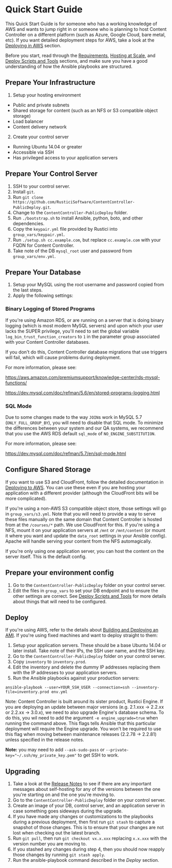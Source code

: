 # Quick Start Guide

This Quick Start Guide is for someone who has a working knowledge of AWS and wants to jump right in or someone who is planning to host Content Controller on a different platform (such as Azure, Google Cloud, bare metal, etc).  If you want detailed deployment steps for AWS, take a look at the [Deploying in AWS](aws/AWS.md) section.

Before you start, read through the [Requirements](Requirements.md), [Hosting at Scale](Infrastructure.md), and [Deploy Scripts and Tools](DeployTools.md) sections, and make sure you have a good understanding of how the Ansible playbooks are structured.

## Prepare Your Infrastructure

1. Setup your hosting environment
  * Public and private subnets
  * Shared storage for content (such as an NFS or S3 compatible object storage)
  * Load balancer
  * Content delivery network
2. Create your control server
  * Running Ubuntu 14.04 or greater
  * Accessible via SSH
  * Has privileged access to your application servers

## Prepare Your Control Server

1. SSH to your control server.
2. Install `git`.
3. Run `git clone https://github.com/RusticiSoftware/ContentController-PublicDeploy.git`.
4. Change to the `ContentController-PublicDeploy` folder.
5. Run `./bootstrap.sh` to install Ansible, python, boto, and other dependencies.
6. Copy the `keypair.yml` file provided by Rustici into `group_vars/keypair.yml`.
7. Run `./setup.sh cc.example.com`, but replace `cc.example.com` with your FQDN for Content Controller.
8. Take note of the DB `mysql_root` user and password from `group_vars/env.yml`.

## Prepare Your Database

1. Setup your MySQL using the root username and password copied from the last steps.
1. Apply the following settings:

### Binary Logging of Stored Programs

If you're using Amazon RDS, or are running on a server that is doing binary logging (which is most modern MySQL servers) and upon which your user lacks the SUPER privilege, you'll need to set the global variable `log_bin_trust_function_creators` to `1` in the parameter group associated with your Content Controller databases.

If you don't do this, Content Controller database migrations that use triggers will fail, which will cause problems during deployment.

For more information, please see:

https://aws.amazon.com/premiumsupport/knowledge-center/rds-mysql-functions/

https://dev.mysql.com/doc/refman/5.6/en/stored-programs-logging.html

### SQL Mode

Due to some changes made to the way `JOIN`s work in MySQL 5.7 (`ONLY_FULL_GROUP_BY`), you will need to disable that SQL mode.  To minimize the differences between your system and our QA systems, we recommend that you use the AWS RDS default `sql_mode` of `NO_ENGINE_SUBSTITUTION`.

For more information, please see:

https://dev.mysql.com/doc/refman/5.7/en/sql-mode.html

## Configure Shared Storage

If you want to use S3 and CloudFront, follow the detailed documentation in [Deploying to AWS](aws/AWS.md).  You can use these even if you are hosting your application with a different provider (although the CloudFront bits will be more complicated).

If you're using a non-AWS S3 compatible object store, those settings will go in `group_vars/s3.yml`.  Note that you will need to provide a way to serve these files manually on the same domain that Content Controller is hosted from at the `/courses/*` path.  We use CloudFront for this.  If you're using a NFS, mount it on your application servers at `/mnt` or `/mnt/content` (or mount it where you want and update the `data_root` settings in your Ansible config).  Apache will handle serving your content from the NFS automagically.

If you're only using one application server, you can host the content on the server itself.  This is the default config.

## Prepare your environment config

1. Go to the `ContentController-PublicDeploy` folder on your control server.
2. Edit the files in `group_vars` to set your DB endpoint and to ensure the other settings are correct.  See [Deploy Scripts and Tools](DeployTools.md) for more details about things that will need to be configured.

## Deploy

If you're using AWS, refer to the details about [Building and Deploying an AMI](aws/AMI.md).  If you're using fixed machines and want to deploy straight to them:

1. Setup your application servers.  These should be a base Ubuntu 14.04 or later install.  Take note of their IPs, the SSH user name, and the SSH key.
2. Go to the `ContentController-PublicDeploy` folder on your control server.
3. Copy `inventory` to `inventory.prod`.
4. Edit the inventory and delete the dummy IP addresses replacing them with the IP addresses to your application servers.
5. Run the Ansible playbooks against your production servers:
```
ansible-playbook --user=YOUR_SSH_USER --connection=ssh --inventory-file=inventory.prod env.yml
```

Note: Content Controller is built around its sister product, Rustici Engine. If you are deploying an update between major versions (e.g. 2.1.xxx -> 2.2.xx or 2.2.xx -> 3.0.x), we need to also upgrade Engine's database schema. To do this, you wil need to add the argument `-e engine_upgrade=true` when running the command above. This flags tells Ansible that this particular deployment will require the Engine upgrade. You won't be required to use this flag when moving between maintenance releases (2.2.78 -> 2.2.81) unless specified in the release notes.

**Note:** you may need to add `--ask-sudo-pass` or `--private-key="~/.ssh/my_private_key.pem"` to get SSH to work.

## Upgrading

1. Take a look at the [Release Notes](https://support.scorm.com/hc/en-us/sections/115000419513-Release-Notes) to see if there are any important messages about self-hosting for any of the versions between the one you're starting on and the one you're moving to.
2. Go to the `ContentController-PublicDeploy` folder on your control server.
3. Create an image of your DB, control server, and an application server in case something goes sideways during the upgrade.
4. If you have made any changes or customizations to the playbooks during a previous deployment, then first run `git stash` to capture a snapshot of those changes. This is to ensure that your changes are not lost when checking out the latest branch.
5. Run `git pull`, then run `git checkout vx.x.xxx` replacing `x.x.xxx` with the version number you are moving to.
6. If you stashed any changes during step 4, then you should now reapply those changes by running `git stash apply`.
7. Run the ansible-playbook command described in the *Deploy* section.
